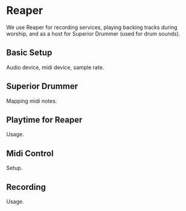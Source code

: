 # Reaper

We use Reaper for recording services, playing backing tracks during worship, and as a host for Superior Drummer (used for drum sounds).

## Basic Setup

Audio device, midi device, sample rate.

## Superior Drummer

Mapping midi notes.

## Playtime for Reaper

Usage.

## Midi Control

Setup.

## Recording

Usage.
